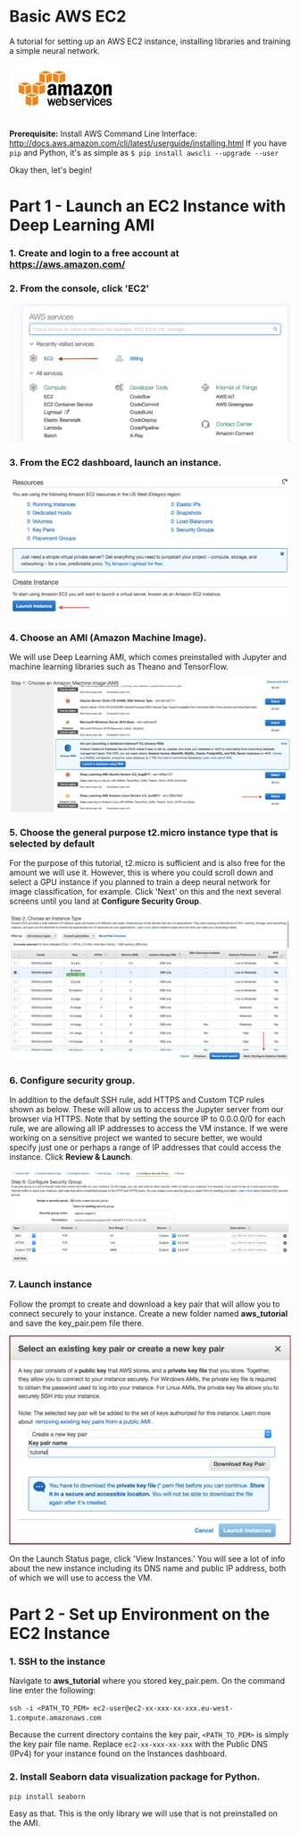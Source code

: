 # Basic AWS EC2
A tutorial for setting up an AWS EC2 instance, installing libraries and training a simple neural network.

![](img/1_index.png )

**Prerequisite:** Install AWS Command Line Interface: http://docs.aws.amazon.com/cli/latest/userguide/installing.html
If you have `pip` and Python, it's as simple as `$ pip install awscli --upgrade --user`

Okay then, let's begin!

# Part 1 - Launch an EC2 Instance with Deep Learning AMI

### 1. Create and login to a free account at https://aws.amazon.com/
### 2. From the console, click 'EC2'

![](img/2_aws_console.png)

### 3. From the EC2 dashboard, launch an instance.

![](img/3_launch.png)

### 4. Choose an AMI (Amazon Machine Image).
We will use Deep Learning AMI, which comes preinstalled with Jupyter and machine learning libraries such as Theano and TensorFlow.

![](img/4_choose_ami.png)

### 5. Choose the general purpose t2.micro instance type that is selected by default
For the purpose of this tutorial, t2.micro is sufficient and is also free for the amount we will use it. However, this is where you could scroll down and select a GPU instance if you planned to train a deep neural network for image classification, for example. Click 'Next' on this and the next several screens until you land at **Configure Security Group**.

![](img/5_instance_type.png)

### 6. Configure security group.
In addition to the default SSH rule, add HTTPS and Custom TCP rules shown as below. These will allow us to access the Jupyter server from our browser via HTTPS. Note that by setting the source IP to 0.0.0.0/0 for each rule, we are allowing all IP addresses to access the VM instance. If we were working on a sensitive project we wanted to secure better, we would specify just one or perhaps a range of IP addresses that could access the instance. Click **Review & Launch**.

![](img/6_sec_group.png)

### 7. Launch instance
Follow the prompt to create and download a key pair that will allow you to connect securely to your instance. Create a new folder named **aws_tutorial** and save the key_pair.pem file there.

![](img/7_key_pair.png)

On the Launch Status page, click 'View Instances.' You will see a lot of info about the new instance including its DNS name and public IP address, both of which we will use to access the VM.

# Part 2 - Set up Environment on the EC2 Instance

### 1. SSH to the instance
Navigate to **aws_tutorial** where you stored key_pair.pem. On the command line enter the following:

`ssh -i <PATH_TO_PEM> ec2-user@ec2-xx-xxx-xx-xxx.eu-west-1.compute.amazonaws.com`

Because the current directory contains the key pair, `<PATH_TO_PEM>` is simply the key pair file name. Replace `ec2-xx-xxx-xx-xxx` with the Public DNS (IPv4) for your instance found on the Instances dashboard.

### 2. Install Seaborn data visualization package for Python.
`pip install seaborn`

Easy as that. This is the only library we will use that is not preinstalled on the AMI.
